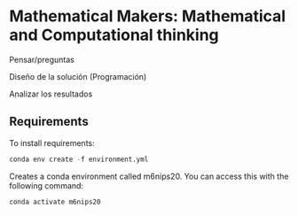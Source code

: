 # Mathematical Makers: Mathematical and Computational thinking

Pensar/preguntas

Diseño de la solución (Programación)

Analizar los resultados

## Requirements

To install requirements:
```python
conda env create -f environment.yml
```

Creates a conda environment called m6nips20. You can access this with the following command:
```python
conda activate m6nips20
```
